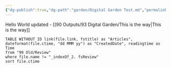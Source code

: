 ```yaml
---
{"dg-publish":true,"dg-path":"garden/Digital Garden Test.md","permalink":"/garden/digital-garden-test/","tags":["gardenEntry"],"created":"","updated":""}
---
```



Hello World updated - [[90 Outputs/93 Digital Garden/This is the way\|This is the way]]

``` dataview
TABLE WITHOUT ID link(file.link, fstitle) as "Articles", dateformat(file.ctime, "dd MMM yy") as "CreatedDate", readingtime as Time
from "99 Old/Review"
where file.name != "_indexOf_2. fsReview"
sort file.ctime 
```